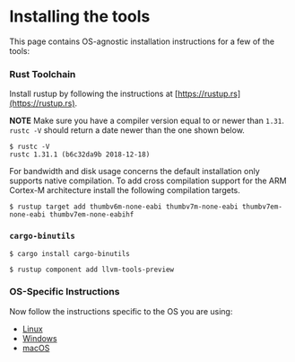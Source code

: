 # Installing the tools

This page contains OS-agnostic installation instructions for a few of the tools:

### Rust Toolchain

Install rustup by following the instructions at [https://rustup.rs](https://rustup.rs).

**NOTE** Make sure you have a compiler version equal to or newer than `1.31`. `rustc
-V` should return a date newer than the one shown below.

``` console
$ rustc -V
rustc 1.31.1 (b6c32da9b 2018-12-18)
```

For bandwidth and disk usage concerns the default installation only supports
native compilation. To add cross compilation support for the ARM Cortex-M
architecture install the following compilation targets.

``` console
$ rustup target add thumbv6m-none-eabi thumbv7m-none-eabi thumbv7em-none-eabi thumbv7em-none-eabihf
```

### `cargo-binutils`

``` console
$ cargo install cargo-binutils

$ rustup component add llvm-tools-preview
```

### OS-Specific Instructions

Now follow the instructions specific to the OS you are using:

- [Linux](install/linux.md)
- [Windows](install/windows.md)
- [macOS](install/macos.md)
